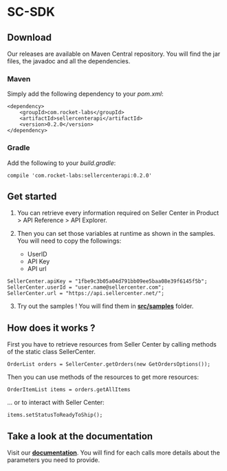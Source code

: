 # SC-SDK

## Download

Our releases are available on Maven Central repository. You will find the jar files, the javadoc and all the dependencies.

### Maven
Simply add the following dependency to your *pom.xml*:

```
<dependency>
    <groupId>com.rocket-labs</groupId>
    <artifactId>sellercenterapi</artifactId>
    <version>0.2.0</version>
</dependency>
```

### Gradle
Add the following to your *build.gradle*:
```
compile 'com.rocket-labs:sellercenterapi:0.2.0'
```

## Get started

1. You can retrieve every information required on Seller Center in Product > API Reference > API Explorer.

2. Then you can set those variables at runtime as shown in the samples.
You will need to copy the followings:
    - UserID
    - API Key
    - API url

```
SellerCenter.apiKey = "1fbe9c3b05a04d791bb09ee5baa08e39f6145f5b";
SellerCenter.userId = "user.name@sellercenter.com";
SellerCenter.url = "https://api.sellercenter.net/";
```

3. Try out the samples ! You will find them in [**src/samples**](https://github.com/rocket-internet-berlin/SellerCenterSDK-Java/tree/introduce_skd/src/samples) folder.

## How does it works ?

First you have to retrieve resources from Seller Center by calling methods of the static class SellerCenter.

```
OrderList orders = SellerCenter.getOrders(new GetOrdersOptions());
```

Then you can use methods of the resources to get more resources:
```
OrderItemList items = orders.getAllItems
```
... or to interact with Seller Center:
```
items.setStatusToReadyToShip();
```


## Take a look at the documentation

Visit our [**documentation**](https://sellercenter.readme.io/).
You will find for each calls more details about the parameters you need to provide.
